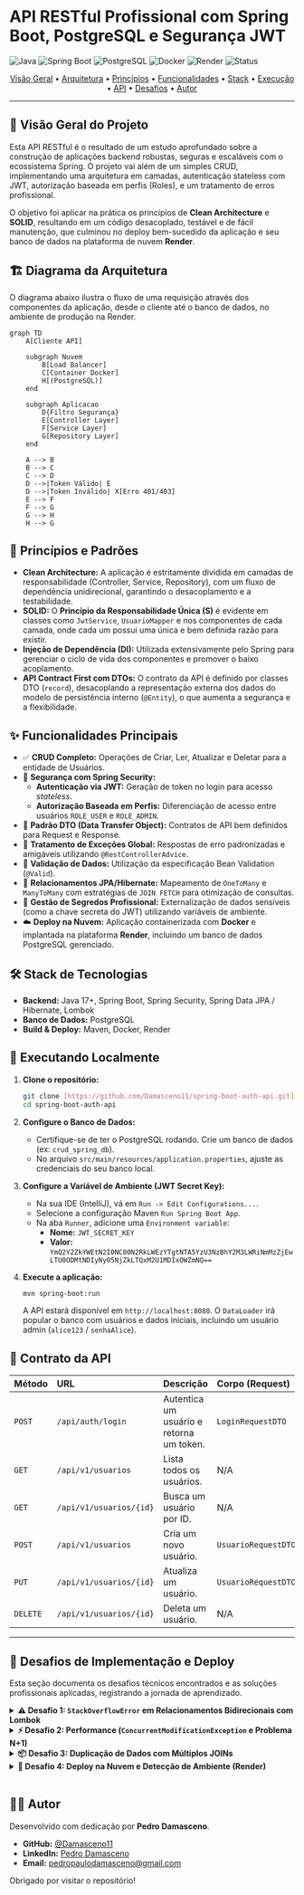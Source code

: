# API RESTful Profissional com Spring Boot, PostgreSQL e Segurança JWT

![Java](https://img.shields.io/badge/Java-17+-orange?style=for-the-badge&logo=openjdk) ![Spring Boot](https://img.shields.io/badge/Spring_Boot-3.3+-green?style=for-the-badge&logo=spring) ![PostgreSQL](https://img.shields.io/badge/PostgreSQL-16-blue?style=for-the-badge&logo=postgresql) ![Docker](https://img.shields.io/badge/Docker-blue?style=for-the-badge&logo=docker) ![Render](https://img.shields.io/badge/Render-46E3B7?style=for-the-badge&logo=render) ![Status](https://img.shields.io/badge/Status-Concluído-brightgreen?style=for-the-badge)

<p align="center">
  <a href="#-visão-geral-do-projeto">Visão Geral</a> •
  <a href="#-diagrama-da-arquitetura">Arquitetura</a> •
  <a href="#-princípios-e-padrões">Princípios</a> •
  <a href="#-funcionalidades-principais">Funcionalidades</a> •
  <a href="#-stack-de-tecnologias">Stack</a> •
  <a href="#-executando-localmente">Execução</a> •
  <a href="#-contrato-da-api">API</a> •
  <a href="#-desafios-de-implementação-e-deploy">Desafios</a> •
  <a href="#-autor">Autor</a>
</p>

---

## 🎯 Visão Geral do Projeto

Esta API RESTful é o resultado de um estudo aprofundado sobre a construção de aplicações backend robustas, seguras e escaláveis com o ecossistema Spring. O projeto vai além de um simples CRUD, implementando uma arquitetura em camadas, autenticação stateless com JWT, autorização baseada em perfis (Roles), e um tratamento de erros profissional.

O objetivo foi aplicar na prática os princípios de **Clean Architecture** e **SOLID**, resultando em um código desacoplado, testável e de fácil manutenção, que culminou no deploy bem-sucedido da aplicação e seu banco de dados na plataforma de nuvem **Render**.

## 🏗️ Diagrama da Arquitetura

O diagrama abaixo ilustra o fluxo de uma requisição através dos componentes da aplicação, desde o cliente até o banco de dados, no ambiente de produção na Render.

```mermaid
graph TD
    A[Cliente API]
    
    subgraph Nuvem
        B[Load Balancer]
        C[Container Docker]
        H[(PostgreSQL)]
    end
    
    subgraph Aplicacao
        D{Filtro Segurança}
        E[Controller Layer]
        F[Service Layer]
        G[Repository Layer]
    end
    
    A --> B
    B --> C
    C --> D
    D -->|Token Válido| E
    D -->|Token Inválido| X[Erro 401/403]
    E --> F
    F --> G
    G --> H
    H --> G

````

## 📐 Princípios e Padrões

-   **Clean Architecture:** A aplicação é estritamente dividida em camadas de responsabilidade (Controller, Service, Repository), com um fluxo de dependência unidirecional, garantindo o desacoplamento e a testabilidade.
-   **SOLID:** O **Princípio da Responsabilidade Única (S)** é evidente em classes como `JwtService`, `UsuarioMapper` e nos componentes de cada camada, onde cada um possui uma única e bem definida razão para existir.
-   **Injeção de Dependência (DI):** Utilizada extensivamente pelo Spring para gerenciar o ciclo de vida dos componentes e promover o baixo acoplamento.
-   **API Contract First com DTOs:** O contrato da API é definido por classes DTO (`record`), desacoplando a representação externa dos dados do modelo de persistência interno (`@Entity`), o que aumenta a segurança e a flexibilidade.

## ✨ Funcionalidades Principais

-   ✅ **CRUD Completo:** Operações de Criar, Ler, Atualizar e Deletar para a entidade de Usuários.
-   🔐 **Segurança com Spring Security:**
    -   **Autenticação via JWT:** Geração de token no login para acesso *stateless*.
    -   **Autorização Baseada em Perfis:** Diferenciação de acesso entre usuários `ROLE_USER` e `ROLE_ADMIN`.
-   🧱 **Padrão DTO (Data Transfer Object):** Contratos de API bem definidos para Request e Response.
-   🚨 **Tratamento de Exceções Global:** Respostas de erro padronizadas e amigáveis utilizando `@RestControllerAdvice`.
-   📝 **Validação de Dados:** Utilização da especificação Bean Validation (`@Valid`).
-   🔗 **Relacionamentos JPA/Hibernate:** Mapeamento de `OneToMany` e `ManyToMany` com estratégias de `JOIN FETCH` para otimização de consultas.
-   🔑 **Gestão de Segredos Profissional:** Externalização de dados sensíveis (como a chave secreta do JWT) utilizando variáveis de ambiente.
-   ☁️ **Deploy na Nuvem:** Aplicação containerizada com **Docker** e implantada na plataforma **Render**, incluindo um banco de dados PostgreSQL gerenciado.

## 🛠️ Stack de Tecnologias

-   **Backend:** Java 17+, Spring Boot, Spring Security, Spring Data JPA / Hibernate, Lombok
-   **Banco de Dados:** PostgreSQL
-   **Build & Deploy:** Maven, Docker, Render

## 🚀 Executando Localmente

1.  **Clone o repositório:**
    ```bash
    git clone [https://github.com/Damasceno11/spring-boot-auth-api.git](https://github.com/Damasceno11/spring-boot-auth-api.git)
    cd spring-boot-auth-api
    ```

2.  **Configure o Banco de Dados:**
    -   Certifique-se de ter o PostgreSQL rodando. Crie um banco de dados (ex: `crud_spring_db`).
    -   No arquivo `src/main/resources/application.properties`, ajuste as credenciais do seu banco local.

3.  **Configure a Variável de Ambiente (JWT Secret Key):**
    -   Na sua IDE (IntelliJ), vá em `Run -> Edit Configurations...`.
    -   Selecione a configuração Maven `Run Spring Boot App`.
    -   Na aba `Runner`, adicione uma `Environment variable`:
        -   **Nome:** `JWT_SECRET_KEY`
        -   **Valor:** `YmQ2Y2ZkYWEtN2I0NC00N2RkLWEzYTgtNTA5YzU3NzBhY2M3LWRiNmMzZjEwLTU0ODMtNDIyNy05NjZkLTQxM2U1MDIxOWZmNQ==`

4.  **Execute a aplicação:**
    ```bash
    mvn spring-boot:run
    ```
    A API estará disponível em `http://localhost:8080`. O `DataLoader` irá popular o banco com usuários e dados iniciais, incluindo um usuário admin (`alice123` / `senhaAlice`).

## 📡 Contrato da API

| Método | URL | Descrição | Corpo (Request) | Corpo (Response) | Acesso |
| :--- | :--- | :--- | :--- | :--- | :--- |
| `POST` | `/api/auth/login` | Autentica um usuário e retorna um token. | `LoginRequestDTO` | `LoginResponseDTO` | **Público** |
| `GET` | `/api/v1/usuarios` | Lista todos os usuários. | N/A | `List<UsuarioResponseDTO>`| **ADMIN** |
| `GET` | `/api/v1/usuarios/{id}` | Busca um usuário por ID. | N/A | `UsuarioResponseDTO` | **ADMIN** |
| `POST` | `/api/v1/usuarios` | Cria um novo usuário. | `UsuarioRequestDTO` | `UsuarioResponseDTO` | **ADMIN** |
| `PUT` | `/api/v1/usuarios/{id}` | Atualiza um usuário. | `UsuarioRequestDTO` | `UsuarioResponseDTO` | **ADMIN** |
| `DELETE`| `/api/v1/usuarios/{id}`| Deleta um usuário. | N/A | `204 No Content` | **ADMIN** |

---

## 🧠 Desafios de Implementação e Deploy

Esta seção documenta os desafios técnicos encontrados e as soluções profissionais aplicadas, registrando a jornada de aprendizado.

<details>
  <summary><strong>⚠️ Desafio 1: <code>StackOverflowError</code> em Relacionamentos Bidirecionais com Lombok</strong></summary>

  <br>

- **Problema:** A anotação `@Data` do Lombok, quando usada em entidades com relacionamentos bidirecionais (ex: `Usuario` <-> `Produto`), gera métodos `hashCode()` e `equals()` que entram em um loop de recursão infinita, um chamando o outro, resultando em um `StackOverflowError`.

- **Solução:** O ciclo foi quebrado instruindo o Lombok a excluir os campos de relacionamento da geração desses métodos, utilizando as anotações `@EqualsAndHashCode.Exclude` e `@ToString.Exclude`.

  ```java
  // Em Usuario.java, no campo 'produtos'
  @ToString.Exclude
  @EqualsAndHashCode.Exclude
  @ManyToMany(fetch = FetchType.LAZY)
  private Set<Produto> produtos = new HashSet<>();
  ```
</details>

<details>
  <summary><strong>⚡ Desafio 2: Performance (<code>ConcurrentModificationException</code> e Problema N+1)</strong></summary>

  <br>

- **Problema:** A serialização de entidades com coleções *Lazy Loading* entrava em conflito com o Hibernate. A solução ingênua (`FetchType.EAGER`) levaria ao grave problema de performance N+1 selects.

- **Solução:** Implementamos consultas JPQL customizadas com **`JOIN FETCH`**. Isso instrui o Hibernate a buscar a entidade principal e suas coleções associadas em uma única e eficiente consulta SQL, garantindo que os dados estejam prontos antes da serialização.

  ```java
  // Em UsuarioRepository.java
  @Query("SELECT DISTINCT u FROM Usuario u LEFT JOIN FETCH u.enderecos LEFT JOIN FETCH u.produtos WHERE u.id = :id")
  Optional<Usuario> findByIdWithRelationships(Long id);
  ```
</details>

<details>
  <summary><strong>📦 Desafio 3: Duplicação de Dados com Múltiplos JOINs</strong></summary>

  <br>

- **Problema:** A query com `JOIN FETCH` para múltiplas coleções (ex: `enderecos` e `produtos`) gerava um produto cartesiano no resultado do SQL, fazendo com que itens em coleções do tipo `List` aparecessem duplicados no JSON.

- **Solução:** A estrutura de dados na entidade foi alterada de `List` para `Set`. A propriedade matemática do `Set` de não permitir elementos duplicados resolveu o problema elegantemente na camada de persistência, fazendo o Hibernate descartar as duplicatas ao montar os objetos.

  ```java
  // Em Usuario.java
  @OneToMany(mappedBy = "usuario", ...)
  private Set<Endereco> enderecos = new HashSet<>(); // Trocado de List para Set
  ```
</details>

<details>
  <summary><strong>🚀 Desafio 4: Deploy na Nuvem e Detecção de Ambiente (Render)</strong></summary>

  <br>

- **Problema:** O deploy na Render falhou por múltiplos motivos:
    1.  A plataforma não detectou o projeto como `Java` devido a uma estrutura de repositório Git inicial que continha outros tipos de arquivos na raiz.
    2.  A conexão com o banco de dados falhou (`Unable to determine Dialect`) devido a incompatibilidades entre a URL de conexão da Render e o formato esperado pelo driver JDBC, além de nomes incorretos de variáveis de ambiente.

- **Solução:**
    1.  O repositório foi reestruturado para ter o projeto Java na raiz.
    2.  Adotamos o **Docker** como ambiente de deploy, criando um `Dockerfile` multi-estágio. Isso tornou o build previsível e independente da detecção da plataforma.
    3.  Corrigimos as variáveis de ambiente na Render para usar os nomes exatos que o Spring Boot espera (`SPRING_DATASOURCE_USERNAME`, etc.) e ajustamos a URL do banco para o formato `jdbc:postgresql://...`, garantindo a conexão.

  ```dockerfile
  # Dockerfile (Estágio 2 - Run)
  FROM openjdk:17-jdk-slim
  WORKDIR /app
  COPY --from=build /app/target/crud-usuario-postgress-0.0.1-SNAPSHOT.jar app.jar
  EXPOSE 10000
  ENTRYPOINT ["java", "-jar", "app.jar"]
  ```
</details>

<br>

## 👨‍💻 Autor

Desenvolvido com dedicação por **Pedro Damasceno**.

-   **GitHub:** [@Damasceno11](https://github.com/Damasceno11)
-   **LinkedIn:** [Pedro Damasceno](https://www.linkedin.com/in/pedro-damasceno-23b330150/)
-   **Email:** <pedropaulodamasceno@gmail.com>

Obrigado por visitar o repositório!
